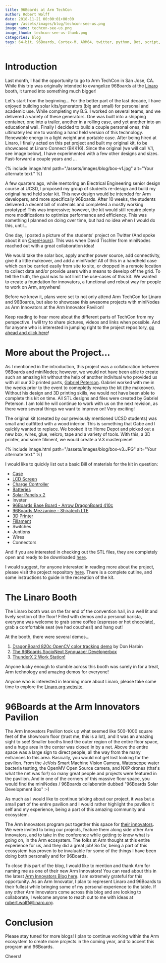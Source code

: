 ```yaml
---
title: 96Boards at Arm TechCon
author: Robert Wolff
date: 2018-11-21 00:00:01+00:00
image: /assets/images/blog/techcon-see-us.png
image_name: techcon-see-us.png
image_thumb: techcon-see-us-thumb.png
categories: blog
tags: 64-bit, 96Boards, Cortex-M, ARM64, twitter, python, Bot, script, arm, techcon, convention, san francisco, san jose,
---
```


# Introduction

Last month, I had the opportunity to go to Arm TechCon in San Jose, CA. While this trip was originally intended to evangelize 96Boards at the [Linaro](https://www.linaro.org/) booth, it turned into something much bigger!

Let's start from the beginning... For the better part of the last decade, I have enjoyed building solar kits/generators (big and small) for personal and academic use. While completing my B.S. I worked on several teams, and we delivered a variety of these generators. One was built into a shipping container, one into a trailer, another in a rolling case, and yet another into an educational wall. Finally I decided to build a couple personal ones, this ultimately led me to wanting a hand held version of this technology. Renewable energy in a light weight and portable case. After being hired at Linaro, I finally acted on this pet project and built my original kit, to be showcased at Linaro Connect (BKK16). Since the original (we will call V.1, see image below), I have experimented with a few other designs and sizes. Fast-forward a couple years and ...

{% include image.html path="/assets/images/blog/box-v1.jpg" alt="Your alternate text." %}

A few quarters ago, while mentoring an Electrical Engineering senior design course at UCSD, I proposed my group of students re-design and build my original hand held solar kit. This new design would be intended for Arm developers, and more specifically 96Boards. After 10 weeks, the students delivered a decent bill of materials and completed a mostly working prototype! This was impressive; however, the kit would still require plenty more modifications to optimize performance and efficiency. This was something I planned on doing over time, but had no idea when I would do this, until...

One day, I posted a picture of the students' project on Twitter (And spoke about it on [OpenHours](https://www.96boards.org/)). This was when David Tischler from miniNodes reached out with a great collaboration idea!

We would take the solar box, apply another power source, add connectivity, give it a little makeover, and add a miniNode! All of this in a handheld case which can be carried easily from site to site, or dropped in a remote location to collect data and/or provide users with a means to develop off the grid. To tell the truth, the goal was to not limit the use-cases of this kit. We wanted to create a foundation for innovators, a functional and robust way for people to work on Arm, anywhere!

Before we knew it, plans were set to not only attend Arm TechCon for Linaro and 96Boards, but also to showcase this awesome projects with miniNodes as Arm Innovators at the Arm Innovator Pavilion!

Keep reading to hear more about the different parts of TechCon from my perspective. I will try to share pictures, videos and links when possible. And for anyone who is interested in jumping right to the project repository, [go ahead and click here](https://github.com/96boards-projects/96b-sustain-dev-box)!

# More about the Project...

As I mentioned in the introduction, this project was a collaboration between 96Boards and miniNodes; however, we would not have been able to create such an amazing kit without the help of another indivitual who provided us with all our 3D printed parts, [Gabriel Peterson](https://www.instagram.com/gabrieldpeterson/). Gabriel worked with me in the weeks prior to the event to comepletly revamp the kit (the makeover). Without his design and 3D printing skills, we would not have been able to complete this kit on time. All STL designs and files were created by Gabriel Peterson. I am told he will continue to work with us on the next revision, as there were several things we want to improve on! Very exciting!

The original kit (created by our previously mentioned UCSD students) was small and outfitted with a wood interior. This is something that Gabe and I quickly wanted to replace. We booked it to Home Depot and picked out a new box, wires, glue, velcro, tape and a variety of tools. With this, a 3D printer, and some filiment, we would create a V.3 masterpiece!

{% include image.html path="/assets/images/blog/box-v3.JPG" alt="Your alternate text." %}

I would like to quickly list out a basic Bill of materials for the kit in question:

- [Case](https://www.homedepot.com/p/RIDGID-22-in-Pro-Organizer-Black-222571/205440492)
- [LCD Screen](https://www.arrow.com/en/products/96boards-display-7/linksprite-technologies-inc)
- [Charge Controller](https://www.amazon.com/gp/product/B013HK2OOE/ref=oh_aui_detailpage_o08_s00?ie=UTF8&psc=1)
- [Batteries](https://www.amazon.com/gp/product/B00KC39BE6/ref=oh_aui_detailpage_o00_s00?ie=UTF8&psc=1)
- [Solar Panels x 2](https://www.amazon.com/gp/product/B00OZC3X1C/ref=oh_aui_detailpage_o08_s00?ie=UTF8&psc=1)
- Inveter
- [96Boards Base Board - Arrow DragonBoard 410c](https://www.96boards.org/product/dragonboard410c/)
- [96Boards Mezzanine - Shiratech LTE](https://www.96boards.org/product/shiratech-lte/)
- [3D Printer](https://shop.prusa3d.com/en/3d-printers/180-original-prusa-i3-mk3-kit.html#)
- [Fillament](https://shop.prusa3d.com/en/filament/159-pla-extrafill-gold-happens-750g.html)
- Switches
- Juntions
- Wires
- Connectors

And if you are interested in checking out the STL files, they are completely open and ready to be downloaded [here](https://github.com/96boards-projects/96b-sustain-dev-box/tree/master/stl-files).

I would suggest, for anyone interested in reading more about the project, please visit the project repository [here](https://github.com/96boards-projects/96b-sustain-dev-box). There is a complete outline, and some instructions to guide in the recreation of the kit.

# The Linaro Booth

The Linaro booth was on the far end of the convention hall, in a well lit and lively section of the floor! Filled with demos and a personal barista, everyone was welcome to grab some coffee (espresso or hot chocolate), grab a comfortable seat (we had couches!) and hang out!

At the booth, there were several demos...

1. [DragonBoard 820c OpenCV color tracking demo](https://github.com/dbharbin/OpenCV-color-tracking-demo) by Don Harbin
2. [The 96Boards SocioNext Synquacer Developerbox](https://www.96boards.org/product/developerbox/)
3. [ThunderX 2 Work Station!](https://www.avantek.co.uk/store/avantek-thunderx2-arm-workstation-thunderx2station.html)

Anyone lucky enough to stumble across this booth was surely in for a treat, Arm technology and amazing demos for everyone!

Anyone who is interested in learning more about Linaro, please take some time to explore the [Linaro.org website](https://www.linaro.org/).

# 96Boards at the Arm Innovators Pavilion

The Arm Innovators Pavilion took up what seemed like 500-1000 square feet of the showroom floor (trust me, this is a lot), and it was an amazing sight to see! Smaller booths lined the outer region of the entire floor space, and a huge area in the center was closed in by a net. Above the entire space was a large sign to direct people, all the way from the many entrances to this area. Basically, you would not get lost looking for the pavilion. From the JeVois Smart Machine Vision Camera, [Waterscope](https://community.arm.com/members/dr-alexander-patto) water bacteria testing, the OpenMV Open Source camera, and NXP drones (that's what the net was for!) so many great people and projects were featured in the pavilion. And in one of the corners of this massive floor space, you would find the miniNodes / 96Boards collaboratin dubbed "96Boards Solar Development Box" :-)

As much as I would like to continue talking about our project, it was but a small part of the entire pavilion and I would rather highlight the pavilion it self and my experience, being a part of this amazing community and ecosystem.

The Arm Innovators program put together this space for [their innovators](https://community.arm.com/achievements/e4ecdcdf-ad4b-4858-95ed-24be69743253). We were invited to bring our projects, feature them along side other Arm innovators, and to take in the conference while getting to know what is going on, in the Arm ecosystem. The folks at Arm thought at this entire experience for us, and they did a great job! So far, being a part of this ecosystem has proven to be invaluable for some of the things I have been doing both personally and for 96Boards.

To close this part of the blog, I would like to mention and thank Arm for naming me as one of their new Arm Innovators! You can read about this in the latest [Arm Innovators Blog here](https://community.arm.com/innovation/b/blog/posts/say-hello-to-the-latest-arm-innovators). I am extremely grateful for this opportunity. As an Arm Innovator, I plan to represent Linaro and 96Boards to their fullest while bringing some of my personal experience to the table. If any other Arm Innovators come across this blog and are looking to collaborate, I welcome anyone to reach out to me with ideas at robert.wolff@linaro.org.

# Conclusion

Please stay tuned for more blogs! I plan to continue working within the Arm ecosystem to create more projects in the coming year, and to accent this program and 96Boards.

Cheers!
